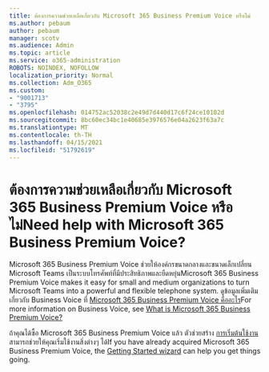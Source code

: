 ```yaml
---
title: ต้องการความช่วยเหลือเกี่ยวกับ Microsoft 365 Business Premium Voice หรือไม่
ms.author: pebaum
author: pebaum
manager: scotv
ms.audience: Admin
ms.topic: article
ms.service: o365-administration
ROBOTS: NOINDEX, NOFOLLOW
localization_priority: Normal
ms.collection: Adm_O365
ms.custom:
- "9001713"
- "3795"
ms.openlocfilehash: 014752ac52038c2e49d7d440d17c6f24ce10102d
ms.sourcegitcommit: 8bc60ec34bc1e40685e3976576e04a2623f63a7c
ms.translationtype: MT
ms.contentlocale: th-TH
ms.lasthandoff: 04/15/2021
ms.locfileid: "51792619"
---
```

# <a name="need-help-with-microsoft-365-business-premium-voice"></a><span data-ttu-id="0af98-102">ต้องการความช่วยเหลือเกี่ยวกับ Microsoft 365 Business Premium Voice หรือไม่</span><span class="sxs-lookup"><span data-stu-id="0af98-102">Need help with Microsoft 365 Business Premium Voice?</span></span>

<span data-ttu-id="0af98-103">Microsoft 365 Business Premium Voice ช่วยให้องค์กรขนาดกลางและขนาดเล็กเปลี่ยน Microsoft Teams เป็นระบบโทรศัพท์ที่มีประสิทธิภาพและยืดหยุ่น</span><span class="sxs-lookup"><span data-stu-id="0af98-103">Microsoft 365 Business Premium Voice makes it easy for small and medium organizations to turn Microsoft Teams into a powerful and flexible telephone system.</span></span> <span data-ttu-id="0af98-104">ดูข้อมูลเพิ่มเติมเกี่ยวกับ Business Voice ที่ [Microsoft 365 Business Premium Voice คืออะไร](https://docs.microsoft.com/microsoftteams/business-voice/whats-business-voice)</span><span class="sxs-lookup"><span data-stu-id="0af98-104">For more information on Business Voice, see [What is Microsoft 365 Business Premium Voice?](https://docs.microsoft.com/microsoftteams/business-voice/whats-business-voice)</span></span>

<span data-ttu-id="0af98-105">ถ้าคุณได้ซื้อ Microsoft 365 Business Premium Voice แล้ว ตัวช่วยสร้าง [การเริ่มต้นใช้งาน](https://docs.microsoft.com/microsoftteams/business-voice/use-getting-started-wizard) สามารถช่วยให้คุณเริ่มใช้งานสิ่งต่างๆ ได้</span><span class="sxs-lookup"><span data-stu-id="0af98-105">If you have already acquired Microsoft 365 Business Premium Voice, the [Getting Started wizard](https://docs.microsoft.com/microsoftteams/business-voice/use-getting-started-wizard) can help you get things going.</span></span> 
